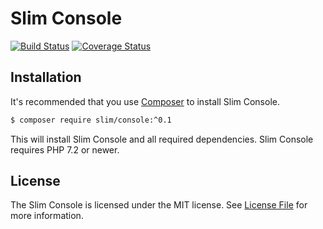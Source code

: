 # Slim Console

[![Build Status](https://travis-ci.org/slimphp/Slim-Console.svg?branch=0.x)](https://travis-ci.org/slimphp/Slim-Console)
[![Coverage Status](https://coveralls.io/repos/github/slimphp/Slim-Console/badge.svg?branch=0.x)](https://coveralls.io/github/slimphp/Slim-Console?branch=0.x)

## Installation

It's recommended that you use [Composer](https://getcomposer.org/) to install Slim Console.

```bash
$ composer require slim/console:^0.1
```

This will install Slim Console and all required dependencies. Slim Console requires PHP 7.2 or newer.

## License

The Slim Console is licensed under the MIT license. See [License File](LICENSE.md) for more information.
